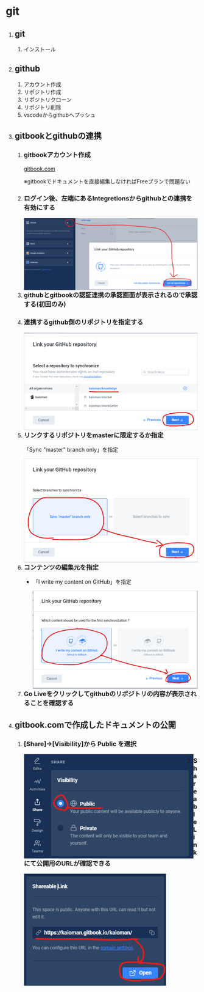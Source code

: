 # git

1. ## git

   1. インストール

2. ## github

   1. アカウント作成
   2. リポジトリ作成
   3. リポジトリクローン
   4. リポジトリ削除
   5. vscodeからgithubへプッシュ

3. ## gitbookとgithubの連携

   1. ### gitbookアカウント作成

      [gitbook.com](https://www.gitbook.com/)

      ※gitbookでドキュメントを直接編集しなければFreeプランで問題ない

   2. ### ログイン後、左端にあるIntegretionsからgithubとの連携を有効にする

      <img src="img/github_to_gitbook_01.png" alt="integretions" style="zoom:80%;float:left" />

   3. ### githubとgitbookの認証連携の承認画面が表示されるので承認する(初回のみ)

   4. ### 連携するgithub側のリポジトリを指定する

      <img src="img/github_to_gitbook_03.png" alt="Authority" style="zoom:80%;float:left" />

   5. ### リンクするリポジトリをmasterに限定するか指定

      「Sync "master" branch only」を指定

      <img src="img/github_to_gitbook_02.png" alt="linkRepo" style="zoom:80%;float:left" />

   6. ### コンテンツの編集元を指定

      - 「I write my content on GitHub」を指定

        <img src="img/github_to_gitbook_04.png" alt="linkRepo" style="zoom:80%;float:left" />

   7. ### Go Liveをクリックしてgithubのリポジトリの内容が表示されることを確認する

4. ## gitbook.comで作成したドキュメントの公開

   1. ### [Share]→[Visibility]から Public を選択

      <img src="img/github_to_gitbook_05.png" alt="SharedSetting" style="float:left" />

   2. ### Shareable Linkにて公開用のURLが確認できる

      <img src="img/github_to_gitbook_06.png" alt="ShareableLink" style="float:left" />
